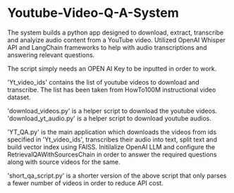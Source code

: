 # Youtube-Video-Q-A-System


The system builds a python app designed to download, extract, transcribe and analyize audio content from a YouTube video.
Utilized OpenAI Whisper API and LangChain frameworks to help with audio transcriptions and answering relevant questions.


The script simply needs an OPEN AI Key to be inputted in order to work.

'Yt_video_ids' contains the list of youtube videos to download and transcribe. The list has been taken from HowTo100M instructional
video dataset.

'download_videos.py' is a helper script to download the youtube videos.
'download_yt_audio.py' is a helper script to download youtube audios.

'YT_QA.py' is the main application which downloads the videos from ids specified in 'Yt_video_ids', transcribes their audio into text,
split text and build vector index using FAISS. Initilalize OpenAI LLM and configure the RetrievalQAWithSourcesChain in order to answer
the required questions along with source videos for the same. 

'short_qa_script.py' is a shorter version of the above script that only parses a fewer number of videos in order to reduce API cost.
